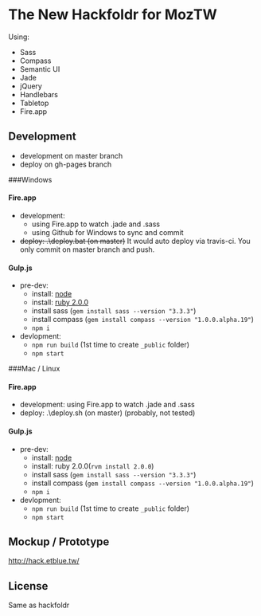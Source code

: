 The New Hackfoldr for MozTW
============

Using:
* Sass
* Compass
* Semantic UI
* Jade
* jQuery
* Handlebars
* Tabletop
* Fire.app

Development
------------

* development on master branch
* deploy on gh-pages branch

###Windows

#### Fire.app
* development:
    * using Fire.app to watch .jade and .sass
    * using Github for Windows to sync and commit
* ~~deploy: .\deploy.bat (on master)~~ It would auto deploy via travis-ci. You only commit on master branch and push.

#### Gulp.js
* pre-dev:
    * install: [node](http://nodejs.org/)
    * install: [ruby 2.0.0](rubyinstaller.org)
    * install sass (`gem install sass --version "3.3.3"`)
    * install compass (`gem install compass --version "1.0.0.alpha.19"`)
    * `npm i`
* devlopment:
    * `npm run build` (1st time to create `_public` folder)
    * `npm start`

###Mac / Linux

#### Fire.app
* development: using Fire.app to watch .jade and .sass
* deploy: .\deploy.sh (on master) (probably, not tested)

#### Gulp.js
* pre-dev:
    * install: [node](http://nodejs.org/)
    * install: ruby 2.0.0(`rvm install 2.0.0`)
    * install sass (`gem install sass --version "3.3.3"`)
    * install compass (`gem install compass --version "1.0.0.alpha.19"`)
    * `npm i`
* devlopment:
    * `npm run build` (1st time to create `_public` folder)
    * `npm start`


Mockup / Prototype
------------

http://hack.etblue.tw/

License
------------

Same as hackfoldr
